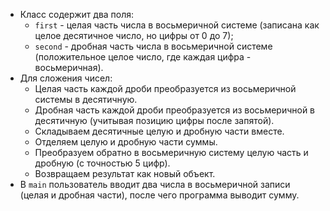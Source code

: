 - Класс содержит два поля:
   - `first` - целая часть числа в восьмеричной системе (записана как целое десятичное число, но цифры от 0 до 7);
   - `second` - дробная часть числа в восьмеричной системе (положительное целое число, где каждая цифра - восьмеричная).
- Для сложения чисел:
   - Целая часть каждой дроби преобразуется из восьмеричной системы в десятичную.
   - Дробная часть каждой дроби преобразуется из восьмеричной в десятичную (учитывая позицию цифры после запятой).
   - Складываем десятичные целую и дробную части вместе.
   - Отделяем целую и дробную части суммы.
   - Преобразуем обратно в восьмеричную систему целую часть и дробную (с точностью 5 цифр).
   - Возвращаем результат как новый объект.
- В `main` пользователь вводит два числа в восьмеричной записи (целая и дробная части), после чего программа выводит сумму.